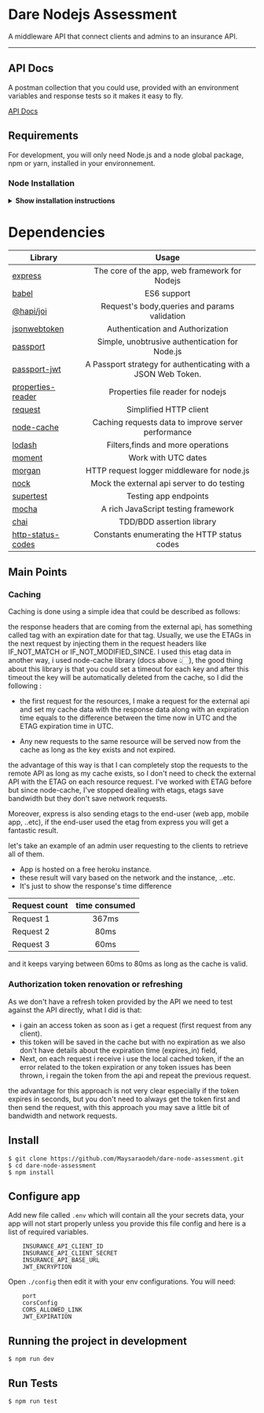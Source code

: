 # Dare Nodejs Assessment

A middleware API that connect clients and admins to an insurance API.

---

## API Docs

A postman collection that you could use, provided with an environment variables and response tests so it makes it easy to fly.

[API Docs](https://documenter.getpostman.com/view/2844109/T1DpDJLp?version=latest)

## Requirements

For development, you will only need Node.js and a node global package, npm or yarn, installed in your environnement.

### Node Installation

<details><summary><b>Show installation instructions</b></summary>

- #### Node installation on Windows

  Just go on [official Node.js website](https://nodejs.org/) and download the installer.
  Also, be sure to have `git` available in your PATH, `npm` might need it (You can find git [here](https://git-scm.com/)).

- #### Node installation on Ubuntu

  You can install nodejs and npm easily with apt install, just run the following commands.

      $ sudo apt install nodejs
      $ sudo apt install npm

- #### Other Operating Systems
  You can find more information about the installation on the [official Node.js website](https://nodejs.org/) and the [official NPM website](https://npmjs.org/).

If the installation was successful, you should be able to run the following command.

    $ node --version
    v12.18.3

    $ npm --version
    6.14.7

If you need to update `npm`, you can make it using `npm`! Cool right? After running the following command, just open again the command line and be happy.

    $ npm install npm -g

###

</details>

# Dependencies

| Library                                                              |                             Usage                             |
| -------------------------------------------------------------------- | :-----------------------------------------------------------: |
| [express](http://expressjs.com/)                                     |         The core of the app, web framework for Nodejs         |
| [babel](https://babeljs.io/docs/en/babel-node)                       |                          ES6 support                          |
| [@hapi/joi](https://www.npmjs.com/package/joi)                       |         Request's body,queries and params validation          |
| [jsonwebtoken](https://www.npmjs.com/package/jsonwebtoken)           |               Authentication and Authorization                |
| [passport](http://www.passportjs.org/)                               |        Simple, unobtrusive authentication for Node.js         |
| [passport-jwt](http://www.passportjs.org/packages/passport-jwt/)     | A Passport strategy for authenticating with a JSON Web Token. |
| [properties-reader](https://www.npmjs.com/package/properties-reader) |               Properties file reader for nodejs               |
| [request](https://github.com/request/request)                        |                    Simplified HTTP client                     |
| [node-cache](https://www.npmjs.com/package/node-cache)               |      Caching requests data to improve server performance      |
| [lodash](https://lodash.com/)                                        |               Filters,finds and more operations               |
| [moment](https://momentjs.com/)                                      |                      Work with UTC dates                      |
| [morgan](https://github.com/expressjs/morgan)                        |          HTTP request logger middleware for node.js           |
| [nock](https://github.com/nock/nock)                                 |          Mock the external api server to do testing           |
| [supertest](https://github.com/visionmedia/supertest)                |                     Testing app endpoints                     |
| [mocha](https://mochajs.org/)                                        |              A rich JavaScript testing framework              |
| [chai](https://www.chaijs.com)                                       |                   TDD/BDD assertion library                   |
| [http-status-codes](https://www.npmjs.com/package/http-status-codes) |          Constants enumerating the HTTP status codes          |

## Main Points

### Caching

Caching is done using a simple idea that could be described as follows:

the response headers that are coming from the external api, has something called tag with an expiration date for that tag.
Usually, we use the ETAGs in the next request by injecting them in the request headers like IF_NOT_MATCH or IF_NOT_MODIFIED_SINCE.
I used this etag data in another way, i used node-cache library (docs above 👆🏻), the good thing about this library is that you could set a timeout for each key and after this timeout the key will be automatically deleted from the cache, so I did the following :

- the first request for the resources, I make a request for the external api and set my cache data with the response data along with an expiration time equals to the difference between the time now in UTC and the ETAG expiration time in UTC.

- Any new requests to the same resource will be served now from the cache as long as the key exists and not expired.

the advantage of this way is that I can completely stop the requests to the remote API as long as my cache exists, so I don't need to check the external API with the ETAG on each resource request. I've worked with ETAG before but since node-cache, I've stopped dealing with etags, etags save bandwidth but they don't save network requests.

Moreover, express is also sending etags to the end-user (web app, mobile app, ..etc), if the end-user used the etag from express you will get a fantastic result.

let's take an example of an admin user requesting to the clients to retrieve all of them.

- App is hosted on a free heroku instance.
- these result will vary based on the network and the instance, ..etc.
- It's just to show the response's time difference

| Request count | time consumed |
| ------------- | :-----------: |
| Request 1     |     367ms     |
| Request 2     |     80ms      |
| Request 3     |     60ms      |

and it keeps varying between 60ms to 80ms as long as the cache is valid.

### Authorization token renovation or refreshing

As we don't have a refresh token provided by the API we need to test against the API directly, what I did is that:

- i gain an access token as soon as i get a request (first request from any client).
- this token will be saved in the cache but with no expiration as we also don't have details about the expiration time (expires_in) field,
- Next, on each request i receive i use the local cached token, if the an error related to the token expiration or any token issues has been thrown, i regain the token from the api and repeat the previous request.

the advantage for this approach is not very clear especially if the token expires in seconds, but you don't need to always get the token first and then send the request, with this approach you may save a little bit of bandwidth and network requests.

## Install

    $ git clone https://github.com/Maysaraodeh/dare-node-assessment.git
    $ cd dare-node-assessment
    $ npm install

## Configure app

Add new file called `.env` which will contain all the your secrets data, your app will not start properly unless you provide this file config and here is a list of required variables.

```
    INSURANCE_API_CLIENT_ID
    INSURANCE_API_CLIENT_SECRET
    INSURANCE_API_BASE_URL
    JWT_ENCRYPTION
```

Open `./config` then edit it with your env configurations. You will need:

```
    port
    corsConfig
    CORS_ALLOWED_LINK
    JWT_EXPIRATION
```

## Running the project in development

    $ npm run dev

## Run Tests

    $ npm run test
